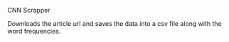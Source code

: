 CNN Scrapper

Downloads the article url and saves the data into a csv file along with the word frequencies.
